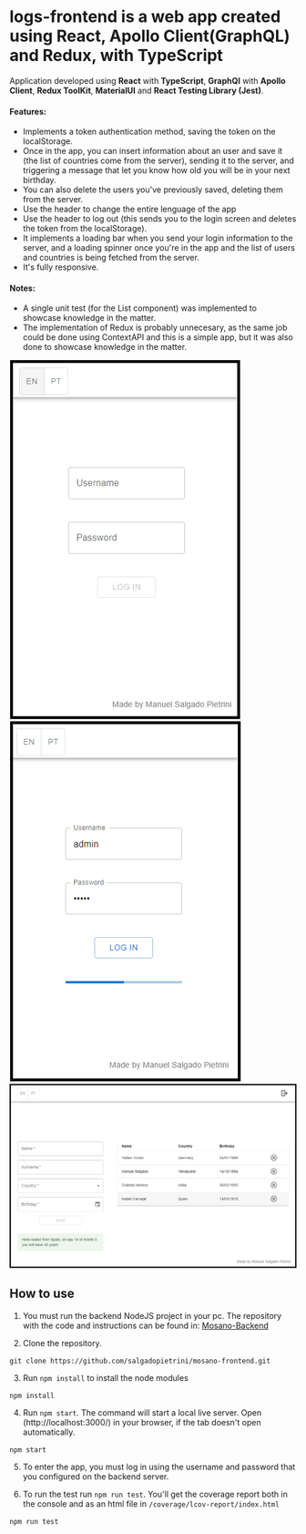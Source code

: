 # logs-frontend is a web app created using React, Apollo Client(GraphQL) and Redux, with TypeScript

Application developed using **React** with **TypeScript**, **GraphQl** with **Apollo Client**, **Redux ToolKit**, **MaterialUI** and **React Testing Library (Jest)**.

#### Features:

- Implements a token authentication method, saving the token on the localStorage.
- Once in the app, you can insert information about an user and save it (the list of countries come from the server), sending it to the server, and triggering a message that let you know how old you will be in your next birthday.
- You can also delete the users you've previously saved, deleting them from the server.
- Use the header to change the entire lenguage of the app
- Use the header to log out (this sends you to the login screen and deletes the token from the localStorage).
- It implements a loading bar when you send your login information to the server, and a loading spinner once you're in the app and the list of users and countries is being fetched from the server.
- It's fully responsive.

#### Notes:

- A single unit test (for the List component) was implemented to showcase knowledge in the matter.
- The implementation of Redux is probably unnecesary, as the same job could be done using ContextAPI and this is a simple app, but it was also done to showcase knowledge in the matter.

![loggin](/assets/logginvis.png)
![logginloading](/assets/logginloadingvis.png)
![mainview](/assets/mainview.png)

## How to use

1. You must run the backend NodeJS project in your pc. The repository with the code and instructions can be found in: [Mosano-Backend](https://github.com/salgadopietrini/mosano-backend)

2. Clone the repository.

```
git clone https://github.com/salgadopietrini/mosano-frontend.git
```

3. Run `npm install` to install the node modules

```
npm install
```

4. Run `npm start`. The command will start a local live server. Open (http://localhost:3000/) in your browser, if the tab doesn't open automatically.

```
npm start
```

5. To enter the app, you must log in using the username and password that you configured on the backend server.

6. To run the test run `npm run test`. You'll get the coverage report both in the console and as an html file in `/coverage/lcov-report/index.html`

```
npm run test
```
